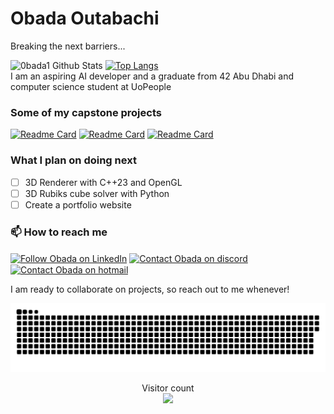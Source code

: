 <h1>Obada Outabachi</h1>
<p>Breaking the next barriers...</p>

![0bada1 Github Stats](https://github-readme-stats.vercel.app/api?username=0bada1&show_icons=true&theme=aura)
[![Top Langs](https://github-readme-stats.vercel.app/api/top-langs/?username=0bada1&hide=Jupyter%20Notebook&layout=compact&theme=aura)](https://github.com/rahulbordoloi/github-readme-stats)<br>
I am an aspiring AI developer and a graduate from 42 Abu Dhabi and computer science student at UoPeople

<h3>Some of my capstone projects</h3>

[![Readme Card](https://github-readme-stats.vercel.app/api/pin/?username=0bada1&repo=minishell-1&theme=aura)](https://github.com/0bada1/minishell-1)
[![Readme Card](https://github-readme-stats.vercel.app/api/pin/?username=0bada1&repo=ft_IRC&theme=aura)](https://github.com/0bada1/ft_IRC)
[![Readme Card](https://github-readme-stats.vercel.app/api/pin/?username=0bada1&repo=Philosophers&theme=aura)](https://github.com/0bada1/Philosophers)

<h3>What I plan on doing next</h3>

- [ ] 3D Renderer with C++23 and OpenGL
- [ ] 3D Rubiks cube solver with Python
- [ ] Create a portfolio website

<h3>📫 How to reach me</h3>

[<img src="https://raw.githubusercontent.com/dheereshagrwal/colored-icons/master/public/logos/linkedin/linkedin.svg" height="40em" align="center" alt="Follow Obada on LinkedIn" title="Follow Obada Outabachi on LinkedIn"/>](https://linkedin.com/in/obada-outabachi)
[<img src="https://raw.githubusercontent.com/dheereshagrwal/colored-icons/master/public/logos/discord/discord.svg" height="40em" align="center" alt="Contact Obada on discord" title="Contact Obada on discord"/>](https://discordapp.com/users/1135319787472433223)
[<img src="https://raw.githubusercontent.com/dheereshagrwal/colored-icons/master/public/logos/gmail/gmail.svg" height="40em" align="center" alt="Contact Obada on hotmail" title="Contact Obada on hotmail"/>](mailto:obadaoutabachi2003@hotmail.com)

<p>I am ready to collaborate on projects, so reach out to me whenever!</p>

<a href=#><img src="contributions.svg"></a>

<p align="center"> 
  Visitor count<br>
  <img src="https://profile-counter.glitch.me/0bada1/count.svg" />
</p>

<!---
0bada1/0bada1 is a ✨ special ✨ repository because its `README.md` (this file) appears on your GitHub profile.
You can click the Preview link to take a look at your changes.
--->
